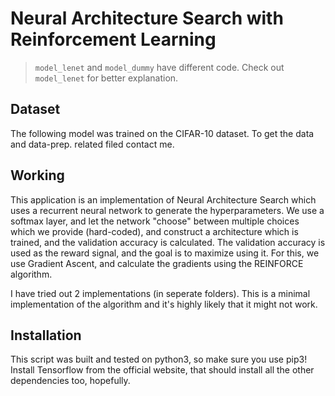 # Neural Architecture Search with Reinforcement Learning
> `model_lenet` and `model_dummy` have different code. Check out `model_lenet` for better explanation.
## Dataset

The following model was trained on the CIFAR-10 dataset. To get the data and data-prep. related filed contact me.

## Working
This application is an implementation of Neural Architecture Search which uses a recurrent neural network to generate the hyperparameters. We use a softmax layer, and let the network "choose" between multiple choices which we provide (hard-coded), and construct a architecture which is trained, and the validation accuracy is calculated. The validation accuracy is used as the reward signal, and the goal is to maximize using it. For this, we use Gradient Ascent, and calculate the gradients using the REINFORCE algorithm. 

I have tried out 2 implementations (in seperate folders). This is a minimal implementation of the algorithm and it's highly likely that it might not work.

## Installation
This script was built and tested on python3, so make sure you use pip3!
Install Tensorflow from the official website, that should install all the other dependencies too, hopefully.
